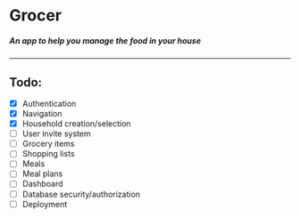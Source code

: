 # Grocer

##### An app to help you manage the food in your house

---

## Todo:

- [x] Authentication
- [x] Navigation
- [x] Household creation/selection
- [ ] User invite system
- [ ] Grocery items
- [ ] Shopping lists
- [ ] Meals
- [ ] Meal plans
- [ ] Dashboard
- [ ] Database security/authorization
- [ ] Deployment
